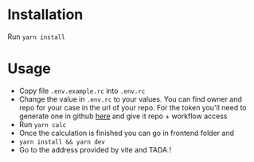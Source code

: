 # Installation

Run `yarn install`

# Usage

- Copy file `.env.example.rc` into `.env.rc`  
- Change the value in `.env.rc` to your values. You can find owner and repo for your case in the url of your repo. For the token you'll need to generate one in github [here](https://github.com/settings/tokens) and give it repo + workflow access
- Run `yarn calc`
- Once the calculation is finished you can go in frontend folder and
- `yarn install && yarn dev`
- Go to the address provided by vite and TADA !